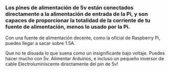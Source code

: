 ### Los pines de alimentación de 5v están conectados directamente a la alimentación de entrada de la Pi, y son capaces de proporcionar la totalidad de la corriente de tu fuente de alimentación, menos lo usado por la Pi.

Con una fuente de alimentación decente, como la oficial de Raspberry Pi, puedes llegar a sacar sobre 1.5A.

Que no te disuada lo que suena como un insignificante bajo voltaje. Puedes hacer mucho con 5v. Alimentar Arduinos, e incluso un pequeño inversor de cable Electroluminiscente directamente del pin de 5v!
